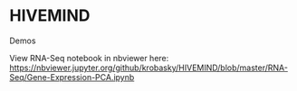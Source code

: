 # HIVEMIND
Demos

View RNA-Seq notebook in nbviewer here: https://nbviewer.jupyter.org/github/krobasky/HIVEMIND/blob/master/RNA-Seq/Gene-Expression-PCA.ipynb
